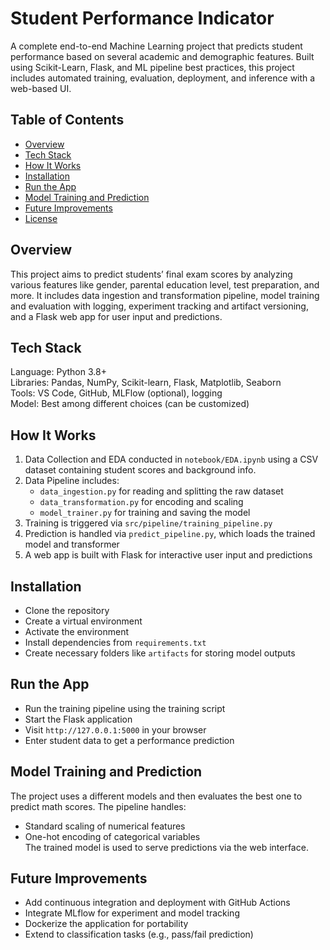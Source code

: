 # Student Performance Indicator

A complete end-to-end Machine Learning project that predicts student performance based on several academic and demographic features. Built using Scikit-Learn, Flask, and ML pipeline best practices, this project includes automated training, evaluation, deployment, and inference with a web-based UI.

## Table of Contents
- [Overview](#overview)
- [Tech Stack](#tech-stack)
- [How It Works](#how-it-works)
- [Installation](#installation)
- [Run the App](#run-the-app)
- [Model Training and Prediction](#model-training-and-prediction)
- [Future Improvements](#future-improvements)
- [License](#license)

## Overview
This project aims to predict students’ final exam scores by analyzing various features like gender, parental education level, test preparation, and more. It includes data ingestion and transformation pipeline, model training and evaluation with logging, experiment tracking and artifact versioning, and a Flask web app for user input and predictions.

## Tech Stack
Language: Python 3.8+  
Libraries: Pandas, NumPy, Scikit-learn, Flask, Matplotlib, Seaborn  
Tools: VS Code, GitHub, MLFlow (optional), logging  
Model: Best among different choices (can be customized)

## How It Works
1. Data Collection and EDA conducted in `notebook/EDA.ipynb` using a CSV dataset containing student scores and background info.  
2. Data Pipeline includes:  
   - `data_ingestion.py` for reading and splitting the raw dataset  
   - `data_transformation.py` for encoding and scaling  
   - `model_trainer.py` for training and saving the model  
3. Training is triggered via `src/pipeline/training_pipeline.py`  
4. Prediction is handled via `predict_pipeline.py`, which loads the trained model and transformer  
5. A web app is built with Flask for interactive user input and predictions

## Installation
- Clone the repository  
- Create a virtual environment  
- Activate the environment  
- Install dependencies from `requirements.txt`  
- Create necessary folders like `artifacts` for storing model outputs

## Run the App
- Run the training pipeline using the training script  
- Start the Flask application  
- Visit `http://127.0.0.1:5000` in your browser  
- Enter student data to get a performance prediction

## Model Training and Prediction
The project uses a different models and then evaluates the best one to predict math scores. The pipeline handles:  
- Standard scaling of numerical features  
- One-hot encoding of categorical variables   
The trained model is used to serve predictions via the web interface.

## Future Improvements
- Add continuous integration and deployment with GitHub Actions  
- Integrate MLflow for experiment and model tracking  
- Dockerize the application for portability  
- Extend to classification tasks (e.g., pass/fail prediction)

